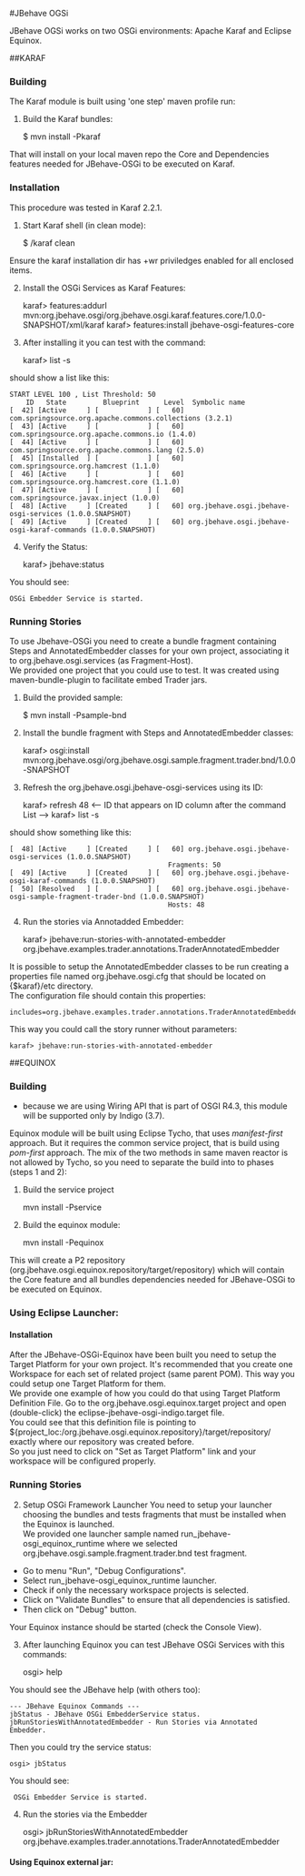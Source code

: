 #JBehave OGSi

JBehave OGSi works on two OSGi environments: Apache Karaf and Eclipse Equinox.

##KARAF

### Building

The Karaf module is built using 'one step' maven profile run:

1) Build the Karaf bundles: 

    $ mvn install -Pkaraf

That will install on your local maven repo the Core and Dependencies features needed for JBehave-OSGi to be executed on Karaf. 

### Installation
This procedure was tested in Karaf 2.2.1.

1) Start Karaf shell (in clean mode):
    
    $ <karaf bin dir>/karaf clean

Ensure the karaf installation dir has +wr priviledges enabled for all enclosed items.

2) Install the OSGi Services as Karaf Features:

    karaf> features:addurl mvn:org.jbehave.osgi/org.jbehave.osgi.karaf.features.core/1.0.0-SNAPSHOT/xml/karaf
    karaf> features:install jbehave-osgi-features-core  
        
3) After installing it you can test with the command:

    karaf> list -s

should show a list like this:

    START LEVEL 100 , List Threshold: 50
        ID   State         Blueprint      Level  Symbolic name
    [  42] [Active     ] [            ] [   60] com.springsource.org.apache.commons.collections (3.2.1)
    [  43] [Active     ] [            ] [   60] com.springsource.org.apache.commons.io (1.4.0)
    [  44] [Active     ] [            ] [   60] com.springsource.org.apache.commons.lang (2.5.0)
    [  45] [Installed  ] [            ] [   60] com.springsource.org.hamcrest (1.1.0)
    [  46] [Active     ] [            ] [   60] com.springsource.org.hamcrest.core (1.1.0)
    [  47] [Active     ] [            ] [   60] com.springsource.javax.inject (1.0.0)
    [  48] [Active     ] [Created     ] [   60] org.jbehave.osgi.jbehave-osgi-services (1.0.0.SNAPSHOT)
    [  49] [Active     ] [Created     ] [   60] org.jbehave.osgi.jbehave-osgi-karaf-commands (1.0.0.SNAPSHOT)

4) Verify the Status:

    karaf> jbehave:status   
    
You should see:
    
    OSGi Embedder Service is started.


### Running Stories

To use Jbehave-OSGi you need to create a bundle fragment containing Steps and AnnotatedEmbedder classes for your own project, associating it to org.jbehave.osgi.services (as Fragment-Host).  
We provided one project that you could use to test. It was created using maven-bundle-plugin to facilitate embed Trader jars.
 
1) Build the provided sample:
  
    $ mvn install -Psample-bnd 
  
2) Install the bundle fragment with Steps and AnnotatedEmbedder classes:
  
    karaf> osgi:install mvn:org.jbehave.osgi/org.jbehave.osgi.sample.fragment.trader.bnd/1.0.0-SNAPSHOT

3) Refresh the org.jbehave.osgi.jbehave-osgi-services using its ID:

    karaf> refresh 48 <-- ID that appears on ID column after the command List -->
    karaf> list -s

should show something like this:
    
    [  48] [Active     ] [Created     ] [   60] org.jbehave.osgi.jbehave-osgi-services (1.0.0.SNAPSHOT)
                                           Fragments: 50
    [  49] [Active     ] [Created     ] [   60] org.jbehave.osgi.jbehave-osgi-karaf-commands (1.0.0.SNAPSHOT)
    [  50] [Resolved   ] [            ] [   60] org.jbehave.osgi.jbehave-osgi-sample-fragment-trader-bnd (1.0.0.SNAPSHOT)
                                           Hosts: 48

4) Run the stories via Annotadded Embedder:

    karaf> jbehave:run-stories-with-annotated-embedder org.jbehave.examples.trader.annotations.TraderAnnotatedEmbedder

It is possible to setup the AnnotatedEmbedder classes to be run creating a properties file named org.jbehave.osgi.cfg that should be located on {$karaf}/etc directory.  
The configuration file should contain this properties:

    includes=org.jbehave.examples.trader.annotations.TraderAnnotatedEmbedder  
 
This way you could call the story runner without parameters:

    karaf> jbehave:run-stories-with-annotated-embedder
 
 
 
##EQUINOX

### Building
* because we are using Wiring API that is part of OSGI R4.3, this module will be supported only by Indigo (3.7).

Equinox module will be built using Eclipse Tycho, that uses _manifest-first_ approach. But it requires the common service project, that is build using _pom-first_ approach.
The mix of the two methods in same maven reactor is not allowed by Tycho, so you need to separate the build into to phases (steps 1 and 2):

1) Build the service project

	mvn install -Pservice

2) Build the equinox module: 

	mvn install -Pequinox

This will create a P2 repository (org.jbehave.osgi.equinox.repository/target/repository) which will contain the Core feature and all bundles dependencies needed for JBehave-OSGi to be executed on Equinox.

### Using Eclipse Launcher:

#### Installation

After the JBehave-OSGi-Equinox have been built you need to setup the Target Platform for your own project. 
It's recommended that you create one Workspace for each set of related project (same parent POM). This way you could setup one Target Platform for them.  
We provide one example of how you could do that using Target Platform Definition File. Go to the org.jbehave.osgi.equinox.target project and open (double-click) the eclipse-jbehave-osgi-indigo.target file.  
You could see that this definition file is pointing to ${project_loc:/org.jbehave.osgi.equinox.repository}/target/repository/ exactly where our repository was created before.  
So you just need to click on "Set as Target Platform" link and your workspace will be configured properly.


### Running Stories

2) Setup OSGi Framework Launcher
You need to setup your launcher choosing the bundles and tests fragments that must be installed when the Equinox is launched.  
We provided one launcher sample named run_jbehave-osgi_equinox_runtime where we selected org.jbehave.osgi.sample.fragment.trader.bnd test fragment.

- Go to menu "Run", "Debug Configurations". 
- Select run_jbehave-osgi_equinox_runtime launcher.
- Check if only the necessary workspace projects is selected. 
- Click on "Validate Bundles" to ensure that all dependencies is satisfied. 
- Then click on "Debug" button.

Your Equinox instance should be started (check the Console View).

3) After launching Equinox you can test JBehave OSGi Services with this commands:

    osgi> help
    
You should see the JBehave help (with others too):

	--- JBehave Equinox Commands ---
	jbStatus - JBehave OSGi EmbedderService status.
	jbRunStoriesWithAnnotatedEmbedder - Run Stories via Annotated Embedder. 
	
Then you could try the service status:

    osgi> jbStatus
    
You should see:

     OSGi Embedder Service is started.      

4) Run the stories via the Embedder

    osgi> jbRunStoriesWithAnnotatedEmbedder org.jbehave.examples.trader.annotations.TraderAnnotatedEmbedder
    
    
#### Using Equinox external jar: